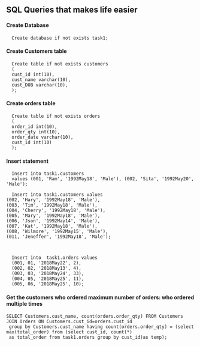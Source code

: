 ## SQL Queries that makes life easier
#### Create Database
      Create database if not exists task1;
#### Create Customers table
      Create table if not exists customers
      (
      cust_id int(10),
      cust_name varchar(10),
      cust_DOB varchar(10),
      );
#### Create orders table
      Create table if not exists orders
      ( 
      order_id int(10),
      order_qty int(10),
      order_date varchar(10),
      cust_id int(10)
      );
#### Insert statement
      Insert into task1.customers
      values (001, 'Ram', '1992May18', 'Male'), (002, 'Sita', '1992May20', 'Male');

      Insert into task1.customers values
	(002, 'Hary', '1992May18', 'Male'),
	(003, 'Tim', '1992May18', 'Male'),
	(004, 'Cherry', '1992May18', 'Male'),
	(005, 'Mary', '1992May18', 'Male'),
	(006, 'Json', '1992May14', 'Male'),
	(007, 'Kat', '1992May18', 'Male'),
	(008, 'Wilmore', '1992May15', 'Male'),
	(011, 'Jeneffer', '1992May18', 'Male');

     
      
      Insert into  task1.orders values
      (001, 01, '2018May22', 2),
      (002, 02, '2018May13', 4),
      (003, 03, '2018May24', 33),
      (004, 05, '2018May25', 11),
      (005, 06, '2018May25', 10);
#### Get the customers who ordered maximum number of orders: who ordered multiple times
	SELECT Customers.cust_name, count(orders.order_qty) FROM Customers
	JOIN Orders ON Customers.cust_id=orders.cust_id
	 group by Customers.cust_name having count(orders.order_qty) = (select max(total_order) from (select cust_id, count(*)
	 as total_order from task1.orders group by cust_id)as temp);

